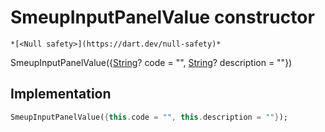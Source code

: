 


# SmeupInputPanelValue constructor




    *[<Null safety>](https://dart.dev/null-safety)*



SmeupInputPanelValue({[String](https://api.flutter.dev/flutter/dart-core/String-class.html)? code = "", [String](https://api.flutter.dev/flutter/dart-core/String-class.html)? description = ""})





## Implementation

```dart
SmeupInputPanelValue({this.code = "", this.description = ""});
```







